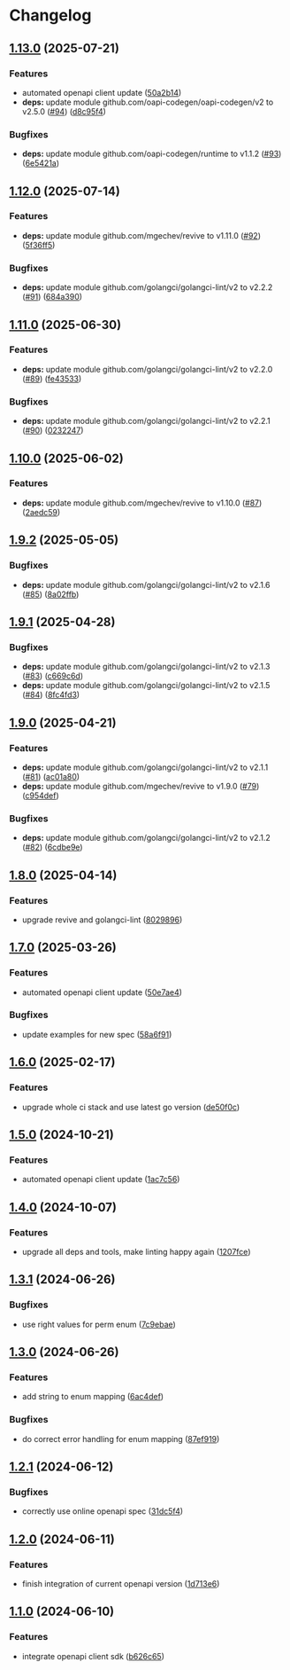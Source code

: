 # Changelog

## [1.13.0](https://github.com/kleister/kleister-go/compare/v1.12.0...v1.13.0) (2025-07-21)


### Features

* automated openapi client update ([50a2b14](https://github.com/kleister/kleister-go/commit/50a2b14ea887162c227ad3c388d603c83d672188))
* **deps:** update module github.com/oapi-codegen/oapi-codegen/v2 to v2.5.0 ([#94](https://github.com/kleister/kleister-go/issues/94)) ([d8c95f4](https://github.com/kleister/kleister-go/commit/d8c95f430b566b133152ecec53f4f7b0125463f6))


### Bugfixes

* **deps:** update module github.com/oapi-codegen/runtime to v1.1.2 ([#93](https://github.com/kleister/kleister-go/issues/93)) ([6e5421a](https://github.com/kleister/kleister-go/commit/6e5421a1870b2511cb76189e0da4822bd4f49874))

## [1.12.0](https://github.com/kleister/kleister-go/compare/v1.11.0...v1.12.0) (2025-07-14)


### Features

* **deps:** update module github.com/mgechev/revive to v1.11.0 ([#92](https://github.com/kleister/kleister-go/issues/92)) ([5f36ff5](https://github.com/kleister/kleister-go/commit/5f36ff540ff5e239e869a8840f2c9b2e4777a022))


### Bugfixes

* **deps:** update module github.com/golangci/golangci-lint/v2 to v2.2.2 ([#91](https://github.com/kleister/kleister-go/issues/91)) ([684a390](https://github.com/kleister/kleister-go/commit/684a390b045e540e8e17a9540064162c983222bc))

## [1.11.0](https://github.com/kleister/kleister-go/compare/v1.10.0...v1.11.0) (2025-06-30)


### Features

* **deps:** update module github.com/golangci/golangci-lint/v2 to v2.2.0 ([#89](https://github.com/kleister/kleister-go/issues/89)) ([fe43533](https://github.com/kleister/kleister-go/commit/fe43533c8f338a4226e00488dc1e681a40fb78fe))


### Bugfixes

* **deps:** update module github.com/golangci/golangci-lint/v2 to v2.2.1 ([#90](https://github.com/kleister/kleister-go/issues/90)) ([0232247](https://github.com/kleister/kleister-go/commit/023224797e92cd47323e6f2083e7e9c1013e1bf0))

## [1.10.0](https://github.com/kleister/kleister-go/compare/v1.9.2...v1.10.0) (2025-06-02)


### Features

* **deps:** update module github.com/mgechev/revive to v1.10.0 ([#87](https://github.com/kleister/kleister-go/issues/87)) ([2aedc59](https://github.com/kleister/kleister-go/commit/2aedc596e59e97174b51af0d2d6cee167d8412be))

## [1.9.2](https://github.com/kleister/kleister-go/compare/v1.9.1...v1.9.2) (2025-05-05)


### Bugfixes

* **deps:** update module github.com/golangci/golangci-lint/v2 to v2.1.6 ([#85](https://github.com/kleister/kleister-go/issues/85)) ([8a02ffb](https://github.com/kleister/kleister-go/commit/8a02ffbf77cc480e259218a6c8d1221ad5bfb7ff))

## [1.9.1](https://github.com/kleister/kleister-go/compare/v1.9.0...v1.9.1) (2025-04-28)


### Bugfixes

* **deps:** update module github.com/golangci/golangci-lint/v2 to v2.1.3 ([#83](https://github.com/kleister/kleister-go/issues/83)) ([c669c6d](https://github.com/kleister/kleister-go/commit/c669c6d0cfa382f298e72d9e96e90035289a39fa))
* **deps:** update module github.com/golangci/golangci-lint/v2 to v2.1.5 ([#84](https://github.com/kleister/kleister-go/issues/84)) ([8fc4fd3](https://github.com/kleister/kleister-go/commit/8fc4fd36dd46c8267d2213c044d252f0721bacf7))

## [1.9.0](https://github.com/kleister/kleister-go/compare/v1.8.0...v1.9.0) (2025-04-21)


### Features

* **deps:** update module github.com/golangci/golangci-lint/v2 to v2.1.1 ([#81](https://github.com/kleister/kleister-go/issues/81)) ([ac01a80](https://github.com/kleister/kleister-go/commit/ac01a80b78686a02ab3a01dd4b651e76caf7dcd0))
* **deps:** update module github.com/mgechev/revive to v1.9.0 ([#79](https://github.com/kleister/kleister-go/issues/79)) ([c954def](https://github.com/kleister/kleister-go/commit/c954defc14c71aa1afaa04841569cfe4d2c0e8b0))


### Bugfixes

* **deps:** update module github.com/golangci/golangci-lint/v2 to v2.1.2 ([#82](https://github.com/kleister/kleister-go/issues/82)) ([6cdbe9e](https://github.com/kleister/kleister-go/commit/6cdbe9eb67bcb0b500227a4627d0bb7b0a5c6043))

## [1.8.0](https://github.com/kleister/kleister-go/compare/v1.7.0...v1.8.0) (2025-04-14)


### Features

* upgrade revive and golangci-lint ([8029896](https://github.com/kleister/kleister-go/commit/8029896b3ec366a0f61b19433c77ebe5a1b5667e))

## [1.7.0](https://github.com/kleister/kleister-go/compare/v1.6.0...v1.7.0) (2025-03-26)


### Features

* automated openapi client update ([50e7ae4](https://github.com/kleister/kleister-go/commit/50e7ae47804187c91d04b6ac0fe53ec98e87bfc0))


### Bugfixes

* update examples for new spec ([58a6f91](https://github.com/kleister/kleister-go/commit/58a6f9142289100f3d69152b64b8054a17a00be0))

## [1.6.0](https://github.com/kleister/kleister-go/compare/v1.5.0...v1.6.0) (2025-02-17)


### Features

* upgrade whole ci stack and use latest go version ([de50f0c](https://github.com/kleister/kleister-go/commit/de50f0c88bac156c0eeb329c76a68499125ff468))

## [1.5.0](https://github.com/kleister/kleister-go/compare/v1.4.0...v1.5.0) (2024-10-21)


### Features

* automated openapi client update ([1ac7c56](https://github.com/kleister/kleister-go/commit/1ac7c568ad9c4db52e08bc26741348f7f6797f75))

## [1.4.0](https://github.com/kleister/kleister-go/compare/v1.3.1...v1.4.0) (2024-10-07)


### Features

* upgrade all deps and tools, make linting happy again ([1207fce](https://github.com/kleister/kleister-go/commit/1207fce78fa47a19ae89a4d026ab70d0c8d6d84b))

## [1.3.1](https://github.com/kleister/kleister-go/compare/v1.3.0...v1.3.1) (2024-06-26)


### Bugfixes

* use right values for perm enum ([7c9ebae](https://github.com/kleister/kleister-go/commit/7c9ebaefbe14fc0d3ded3b4704dd897569b6fe80))

## [1.3.0](https://github.com/kleister/kleister-go/compare/v1.2.1...v1.3.0) (2024-06-26)


### Features

* add string to enum mapping ([6ac4def](https://github.com/kleister/kleister-go/commit/6ac4defc8009dfe14e623fb86b6d0a0922d2acdc))


### Bugfixes

* do correct error handling for enum mapping ([87ef919](https://github.com/kleister/kleister-go/commit/87ef919d7fa2719f7b7bd21fe3ae7e168dc36d44))

## [1.2.1](https://github.com/kleister/kleister-go/compare/v1.2.0...v1.2.1) (2024-06-12)


### Bugfixes

* correctly use online openapi spec ([31dc5f4](https://github.com/kleister/kleister-go/commit/31dc5f462aa17fbe8ea210a6bc9b750e18730924))

## [1.2.0](https://github.com/kleister/kleister-go/compare/v1.1.0...v1.2.0) (2024-06-11)


### Features

* finish integration of current openapi version ([1d713e6](https://github.com/kleister/kleister-go/commit/1d713e6eeec0228b725b918795aff034e6ac6d23))

## [1.1.0](https://github.com/kleister/kleister-go/compare/v1.0.0...v1.1.0) (2024-06-10)


### Features

* integrate openapi client sdk ([b626c65](https://github.com/kleister/kleister-go/commit/b626c65148de01222bceb7c76ddb7837a06989e5))
